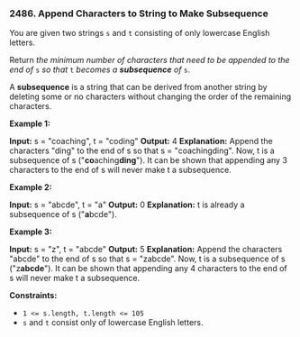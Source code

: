 ### 2486\. Append Characters to String to Make Subsequence

You are given two strings `s` and `t` consisting of only lowercase English letters.

Return _the minimum number of characters that need to be appended to the end of_ `s` _so that_ `t` _becomes a **subsequence** of_ `s`.

A **subsequence** is a string that can be derived from another string by deleting some or no characters without changing the order of the remaining characters.

**Example 1:**

**Input:** s = "coaching", t = "coding"
**Output:** 4
**Explanation:** Append the characters "ding" to the end of s so that s = "coachingding".
Now, t is a subsequence of s ("**co**aching**ding**").
It can be shown that appending any 3 characters to the end of s will never make t a subsequence.

**Example 2:**

**Input:** s = "abcde", t = "a"
**Output:** 0
**Explanation:** t is already a subsequence of s ("**a**bcde").

**Example 3:**

**Input:** s = "z", t = "abcde"
**Output:** 5
**Explanation:** Append the characters "abcde" to the end of s so that s = "zabcde".
Now, t is a subsequence of s ("z**abcde**").
It can be shown that appending any 4 characters to the end of s will never make t a subsequence.

**Constraints:**

*   `1 <= s.length, t.length <= 105`
*   `s` and `t` consist only of lowercase English letters.
